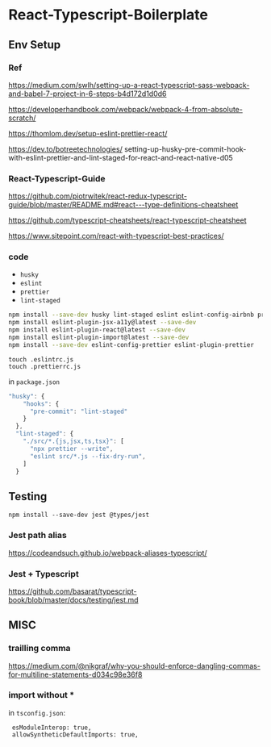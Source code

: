 # React-Typescript-Boilerplate

## Env Setup

### Ref

https://medium.com/swlh/setting-up-a-react-typescript-sass-webpack-and-babel-7-project-in-6-steps-b4d172d1d0d6

https://developerhandbook.com/webpack/webpack-4-from-absolute-scratch/

https://thomlom.dev/setup-eslint-prettier-react/

https://dev.to/botreetechnologies/
setting-up-husky-pre-commit-hook-with-eslint-prettier-and-lint-staged-for-react-and-react-native-d05

### React-Typescript-Guide

https://github.com/piotrwitek/react-redux-typescript-guide/blob/master/README.md#react---type-definitions-cheatsheet

https://github.com/typescript-cheatsheets/react-typescript-cheatsheet

https://www.sitepoint.com/react-with-typescript-best-practices/

### code

- `husky`
- `eslint`
- `prettier`
- `lint-staged`

```bash
npm install --save-dev husky lint-staged eslint eslint-config-airbnb prettier
npm install eslint-plugin-jsx-a11y@latest --save-dev
npm install eslint-plugin-react@latest --save-dev
npm install eslint-plugin-import@latest --save-dev
npm install --save-dev eslint-config-prettier eslint-plugin-prettier
```

```
touch .eslintrc.js
touch .prettierrc.js
```

in `package.json`

```js
"husky": {
    "hooks": {
      "pre-commit": "lint-staged"
    }
  },
  "lint-staged": {
    "./src/*.{js,jsx,ts,tsx}": [
      "npx prettier --write",
      "eslint src/*.js --fix-dry-run",
    ]
  }
```

## Testing

```
npm install --save-dev jest @types/jest
```

### Jest path alias

https://codeandsuch.github.io/webpack-aliases-typescript/

### Jest + Typescript

https://github.com/basarat/typescript-book/blob/master/docs/testing/jest.md

## MISC

### trailling comma

https://medium.com/@nikgraf/why-you-should-enforce-dangling-commas-for-multiline-statements-d034c98e36f8

### import without \*

in `tsconfig.json`:

```
 esModuleInterop: true,
 allowSyntheticDefaultImports: true,
```
